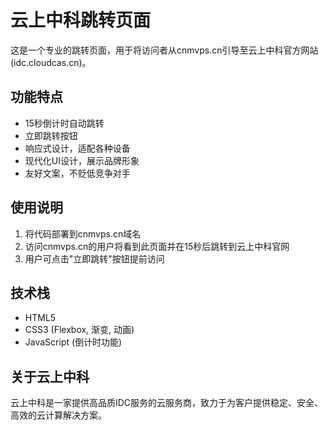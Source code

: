 # 云上中科跳转页面

这是一个专业的跳转页面，用于将访问者从cnmvps.cn引导至云上中科官方网站(idc.cloudcas.cn)。

## 功能特点

- 15秒倒计时自动跳转
- 立即跳转按钮
- 响应式设计，适配各种设备
- 现代化UI设计，展示品牌形象
- 友好文案，不贬低竞争对手

## 使用说明

1. 将代码部署到cnmvps.cn域名
2. 访问cnmvps.cn的用户将看到此页面并在15秒后跳转到云上中科官网
3. 用户可点击"立即跳转"按钮提前访问

## 技术栈

- HTML5
- CSS3 (Flexbox, 渐变, 动画)
- JavaScript (倒计时功能)

## 关于云上中科

云上中科是一家提供高品质IDC服务的云服务商，致力于为客户提供稳定、安全、高效的云计算解决方案。

